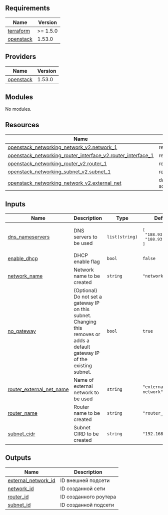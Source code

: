 ## Requirements

| Name | Version |
|------|---------|
| <a name="requirement_terraform"></a> [terraform](#requirement\_terraform) | >= 1.5.0 |
| <a name="requirement_openstack"></a> [openstack](#requirement\_openstack) | 1.53.0 |

## Providers

| Name | Version |
|------|---------|
| <a name="provider_openstack"></a> [openstack](#provider\_openstack) | 1.53.0 |

## Modules

No modules.

## Resources

| Name | Type |
|------|------|
| [openstack_networking_network_v2.network_1](https://registry.terraform.io/providers/terraform-provider-openstack/openstack/1.53.0/docs/resources/networking_network_v2) | resource |
| [openstack_networking_router_interface_v2.router_interface_1](https://registry.terraform.io/providers/terraform-provider-openstack/openstack/1.53.0/docs/resources/networking_router_interface_v2) | resource |
| [openstack_networking_router_v2.router_1](https://registry.terraform.io/providers/terraform-provider-openstack/openstack/1.53.0/docs/resources/networking_router_v2) | resource |
| [openstack_networking_subnet_v2.subnet_1](https://registry.terraform.io/providers/terraform-provider-openstack/openstack/1.53.0/docs/resources/networking_subnet_v2) | resource |
| [openstack_networking_network_v2.external_net](https://registry.terraform.io/providers/terraform-provider-openstack/openstack/1.53.0/docs/data-sources/networking_network_v2) | data source |

## Inputs

| Name | Description | Type | Default | Required |
|------|-------------|------|---------|:--------:|
| <a name="input_dns_nameservers"></a> [dns\_nameservers](#input\_dns\_nameservers) | DNS servers to be used | `list(string)` | <pre>[<br>  "188.93.16.19",<br>  "188.93.17.19"<br>]</pre> | no |
| <a name="input_enable_dhcp"></a> [enable\_dhcp](#input\_enable\_dhcp) | DHCP enable flag | `bool` | `false` | no |
| <a name="input_network_name"></a> [network\_name](#input\_network\_name) | Network name to be created | `string` | `"network_1"` | no |
| <a name="input_no_gateway"></a> [no\_gateway](#input\_no\_gateway) | (Optional) Do not set a gateway IP on this subnet. Changing this removes or adds a default gateway IP of the existing subnet. | `bool` | `true` | no |
| <a name="input_router_external_net_name"></a> [router\_external\_net\_name](#input\_router\_external\_net\_name) | Name of external network to be used | `string` | `"external-network"` | no |
| <a name="input_router_name"></a> [router\_name](#input\_router\_name) | Router name to be created | `string` | `"router_1"` | no |
| <a name="input_subnet_cidr"></a> [subnet\_cidr](#input\_subnet\_cidr) | Subnet CIRD to be created | `string` | `"192.168.0.0/24"` | no |

## Outputs

| Name | Description |
|------|-------------|
| <a name="output_external_network_id"></a> [external\_network\_id](#output\_external\_network\_id) | ID внешней подсети |
| <a name="output_network_id"></a> [network\_id](#output\_network\_id) | ID созданной сети |
| <a name="output_router_id"></a> [router\_id](#output\_router\_id) | ID созданного роутера |
| <a name="output_subnet_id"></a> [subnet\_id](#output\_subnet\_id) | ID созданной подсети |
